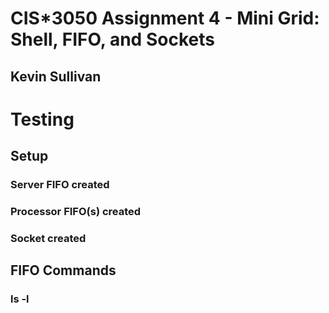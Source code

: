 # CIS*3050 Assignment 4 - Mini Grid: Shell, FIFO, and Sockets
## Kevin Sullivan

# Testing

## Setup

### Server FIFO created

### Processor FIFO(s) created

### Socket created

## FIFO Commands

### ls -l

